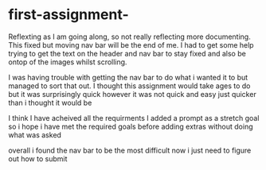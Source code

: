 # first-assignment-

Reflexting as I am going along, so not really reflecting more documenting.
This fixed but moving nav bar will be the end of me.
I had to get some help trying to get the text on the header and nav bar to stay fixed and also be ontop of the images whilst scrolling.

I was having trouble with getting the nav bar to do what i wanted it to but managed to sort that out. I thought this assignment would take ages to do but it was surprisingly quick however it was not quick and easy just quicker than i thought it would be

I think I have acheived all the requirments I added a prompt as a stretch goal so i hope i have met the required goals before adding extras without doing what was asked

overall i found the nav bar to be the most difficult now i just need to figure out how to submit

